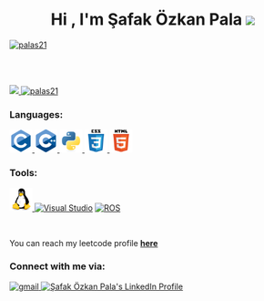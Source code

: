 <h1 align="center"><b>Hi , I'm Şafak Özkan Pala </b><img src="https://media.giphy.com/media/hvRJCLFzcasrR4ia7z/giphy.gif" width="35"> </h1>

<a align="center" href="https://git.io/typing-svg"><img src="https://readme-typing-svg.demolab.com?font=Fira+Code&weight=900&size=30&pause=1000&color=8A3CBD&center=true&vCenter=true&width=1000&lines=Computer+Engineering+Student;Currently+Working+on+Autonomous+Driving;Interested+In+Competitive+Programming" alt="palas21" /></a>

</br></br>

<a href="https://github.com/palas21/">
<img src="https://github-readme-stats.vercel.app/api?username=palas21&include_all_commits=true&count_private=true&show_icons=true&line_height=20&title_color=7A7ADB&icon_color=2234AE&text_color=D3D3D3&bg_color=0,000000,130F40" width="450">
<img src="https://github-readme-stats.vercel.app/api/top-langs?username=palas21&show_icons=true&locale=en&layout=compact&line_height=20&title_color=7A7ADB&icon_color=2234AE&text_color=D3D3D3&bg_color=0,000000,130F40&" width="375"  alt="palas21"/>
</a>


<h3 align="left">Languages:</h3>
<p align="left"> 
<a href="https://www.cprogramming.com/" target="_blank"> <img src="https://raw.githubusercontent.com/devicons/devicon/master/icons/c/c-original.svg" alt="c" width="40" height="40"/> </a> 
<a href="https://www.w3schools.com/cpp/" target="_blank"> <img src="https://raw.githubusercontent.com/devicons/devicon/master/icons/cplusplus/cplusplus-original.svg" alt="cplusplus" width="40" height="40"/> </a> 
<a href="https://www.python.org" target="_blank"> <img src="https://raw.githubusercontent.com/devicons/devicon/master/icons/python/python-original.svg" alt="python" width="40" height="40"/> </a>
<a href="https://www.w3schools.com/css/" target="_blank" rel="noreferrer"> <img src="https://raw.githubusercontent.com/devicons/devicon/master/icons/css3/css3-original-wordmark.svg" alt="css3" width="40" height="40"/> </a> 
<a href="https://www.w3.org/html/" target="_blank" rel="noreferrer"> <img src="https://raw.githubusercontent.com/devicons/devicon/master/icons/html5/html5-original-wordmark.svg" alt="html5" width="40" height="40"/> </a>


<h3 align="left">Tools:</h3>
<p align="left">
<a href="https://www.linux.org/" target="_blank"> <img src="https://raw.githubusercontent.com/devicons/devicon/master/icons/linux/linux-original.svg" alt="linux" width="40" height="40"/> </a>
<a href="https://code.visualstudio.com/"><img alt="Visual Studio" title="Visual Studio Code" width="40" height="40" src="https://img.icons8.com/fluent/48/000000/visual-studio-code-2019.png" /></a>
<a href="https://wiki.ros.org" target="_blank"><img src="https://img.shields.io/badge/ros-%230A0FF9.svg?style=for-the-badge&logo=ros&logoColor=white" alt="ROS" width="50" height="40"/></a>
</p>

</br>
<p> You can reach my leetcode profile <a href="https://www.leetcode.com/thepla/"> <b> here </b> </a> </p>

<h3 align="left"> Connect with me via: </h3>
<p align="left">
<a href="mailto:palacmpe@gmail.com" target="blank"> <img src="https://img.shields.io/static/v1?style=for-the-badge&message=Gmail&color=EA4335&logo=Gmail&logoColor=FFFFFF&label=" alt="gmail" width="80" height="40"/> </a>
<a href="https://www.linkedin.com/in/palasafak/">
    <img src="https://www.vectorlogo.zone/logos/linkedin/linkedin-icon.svg" alt="Şafak Özkan Pala's LinkedIn Profile" height="40" width="40"></a>
